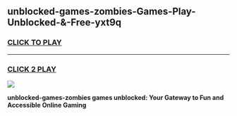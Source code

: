 
## unblocked-games-zombies-Games-Play-Unblocked-&-Free-yxt9q
<h3>
<a href="https://premium76.site?title=unblocked-games-zombies&ref=24A">CLICK TO PLAY</a></h3>
<hr>

<h3>
<a href="https://premium76.site?title=unblocked-games-zombies&ref=24A">CLICK 2 PLAY</a>
  
</h3>

<a href="https://premium76.site?title=unblocked-games-zombies&ref=24A"><img src="https://clearcache.store/games.png"></a>


**unblocked-games-zombies games unblocked: Your Gateway to Fun and Accessible Online Gaming**
